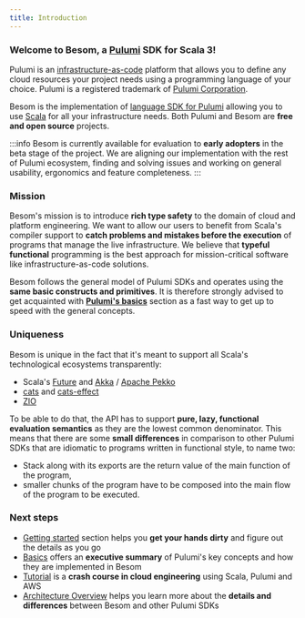 ```yaml
---
title: Introduction
---
```

<h3>Welcome to Besom, a <a href="https://www.pulumi.com/">Pulumi</a> SDK for Scala 3!</h3>

Pulumi is an [infrastructure-as-code](https://en.wikipedia.org/wiki/Infrastructure_as_code) platform that allows you to 
define any cloud resources your project needs using a programming language of your choice.
Pulumi is a registered trademark of [Pulumi Corporation](https://pulumi.com).

Besom is the implementation of [language SDK for Pulumi](https://www.pulumi.com/docs/languages-sdks/) 
allowing you to use [Scala](https://scala-lang.org/) for all your infrastructure needs.
Both Pulumi and Besom are **free and open source** projects.

:::info
Besom is currently available for evaluation to **early adopters** in the beta stage of the project. We are aligning
our implementation with the rest of Pulumi ecosystem, finding and solving issues and working on general usability,
ergonomics and feature completeness.
:::

### Mission

Besom's mission is to introduce **rich type safety** to the domain of cloud and platform engineering. 
We want to allow our users to benefit from Scala's compiler support to **catch problems and mistakes before the execution** 
of programs that manage the live infrastructure. We believe that **typeful functional** programming is the best approach 
for mission-critical software like infrastructure-as-code solutions.

Besom follows the general model of Pulumi SDKs and operates using the **same basic constructs and primitives**.
It is therefore strongly advised to get acquainted with [**Pulumi's basics**](basics.md) section as
a fast way to get up to speed with the general concepts. 

### Uniqueness

Besom is unique in the fact that it's meant to support all Scala's technological ecosystems transparently:
* Scala's [Future](https://docs.scala-lang.org/overviews/core/futures.html) and [Akka](https://akka.io/) / [Apache Pekko](https://pekko.apache.org/)
* [cats](https://typelevel.org/cats/) and [cats-effect](https://typelevel.org/cats-effect/)
* [ZIO](https://zio.dev/)

To be able to do that, the API has to support **pure, lazy, functional evaluation semantics** as they are the 
lowest common denominator. 
This means that there are some **small differences** in comparison to other Pulumi SDKs that are idiomatic to programs 
written in functional style, to name two: 
- Stack along with its exports are the return value of the main function of the program, 
- smaller chunks of the program have to be composed into the main flow of the program to be executed. 

### Next steps

- [Getting started](getting_started.md) section helps you **get your hands dirty** and figure out the details as you go
- [Basics](basics.md) offers an **executive summary** of Pulumi's key concepts and how they are implemented in Besom
- [Tutorial](tutorial.md) is a **crash course in cloud engineering** using Scala, Pulumi and AWS
- [Architecture Overview](architecture.md) helps you learn more about the **details and differences** between Besom and
  other Pulumi SDKs
